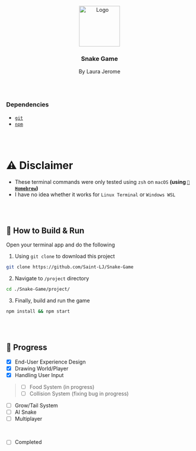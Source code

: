 <br />
<div align="center">
    <img src="https://cdn.iconscout.com/icon/premium/png-256-thumb/snake-game-8700200-7154211.png" alt="Logo" width="110" height="110">
  </a>

  <h3 align="center"><b>Snake Game</b></h3>

  <p align="center">
    By Laura Jerome
  </p>
</div>

<br />
<br />

### Dependencies
* <a aria-label="Homebrew" href="https://git-scm.com/downloads">`git`</a>
* <a aria-label="npm" href="https://docs.npmjs.com/downloading-and-installing-node-js-and-npm">`npm`</a>

<br />
<br />

# ⚠️ Disclaimer
* These terminal commands were only tested using `zsh` on `macOS` **(using <a href="https://brew.sh">`🍺Homebrew`</a>)**
* I have no idea whether it works for `Linux Terminal` or `Windows WSL`

<br />
<br />

## 🔨 How to Build & Run

Open your terminal app and do the following

1. Using `git clone` to download this project
```sh
git clone https://github.com/Saint-LJ/Snake-Game
```
2. Navigate to `/project` directory
```sh
cd ./Snake-Game/project/
```
3. Finally, build and run the game
```sh
npm install && npm start
```

<br />
<br />

## 🚧 Progress

- [x] End-User Experience Design 
- [x] Drawing World/Player
- [x] Handling User Input
> - [ ] Food System (in progress)
> - [ ] Collision System (fixing bug in progress)
- [ ] Grow/Tail System
- [ ] AI Snake
- [ ] Multiplayer
<br />

- [ ] Completed
